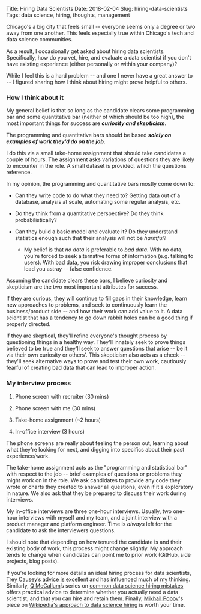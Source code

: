 Title: Hiring Data Scientists
Date: 2018-02-04
Slug: hiring-data-scientists
Tags: data science, hiring, thoughts, management

Chicago's a big city that feels small -- everyone seems only a degree or two
away from one another. This feels especially true within Chicago's tech and data
science communities.

As a result, I occasionally get asked about hiring data scientists.
Specifically, how do you vet, hire, and evaluate a data scientist if you don't
have existing experience (either personally or within your company)?

While I feel this is a hard problem -- and one I never have a great answer
to -- I figured sharing how I think about hiring might prove helpful to others.

### How I think about it
My general belief is that so long as the candidate clears some
programming bar and some quantitative bar (neither of which should be too high),
the most important things for success are _**curiosity and skepticism**_.

The programming and quantitative bars should be based _**solely on examples of
work they'd do on the job**_.

I do this via a small take-home assignment that should take candidates a couple
of hours. The assignment asks variations of questions they are likely to encounter
in the role. A small dataset is provided, which the questions reference.

In my opinion, the programming and quantitative bars mostly come down to:

- Can they write code to do what they need to? Getting data out of a database, analysis at scale, automating some regular analysis, etc.

- Do they think from a quantitative perspective? Do they think probabilistically?

- Can they build a basic model and evaluate it? Do they understand statistics enough such that their analysis will not be _harmful_?

    - My belief is that _no data_ is preferable to _bad data_. With no data, you're forced to seek alternative forms of information (e.g. talking to users). With bad data, you risk drawing improper conclusions that lead you astray -- false confidence.

Assuming the candidate clears these bars, I believe curiosity and skepticism are the two most
important attributes for success.

If they are curious, they will continue to fill gaps in their knowledge, learn
new approaches to problems, and seek to continuously learn the business/product
side -- and how their work can add value to it. A data scientist that has a
tendency to go down rabbit holes can be a good thing if properly directed.

If they are skeptical, they'll refine everyone's
thought process by questioning things in a healthy way. They'll innately seek to
prove things believed to be true and they'll seek to answer questions
that arise -- be it via their own curiosity or others'. This skepticism also
acts as a check -- they'll seek alternative ways to prove and
test their own work, cautiously fearful of creating bad data that can lead to
improper action.

### My interview process

1. Phone screen with recruiter (30 mins)

2. Phone screen with me (30 mins)

3. Take-home assignment (~2 hours)

4. In-office interview (3 hours)

The phone screens are really about feeling the person out, learning about what they're
looking for next, and digging into specifics about their past experience/work.

The take-home assignment acts as the "programming and statistical bar" with
respect to the job -- brief examples of questions or problems they might work on
in the role. We ask candidates to provide any code they wrote or charts
they created to answer all questions, even if it's exploratory in nature. We
also ask that they be prepared to discuss their work during interviews.

My in-office interviews are three one-hour interviews. Usually, two one-hour
interviews with myself and my team, and a joint interview with a
product manager and platform engineer. Time is _always_ left for the candidate
to ask the interviewers questions.

I should note that depending on how tenured the candidate is and their existing
body of work, this process might change slightly. My approach tends to change when
candidates can point me to prior work (GitHub, side projects, blog posts).

If you’re looking for more details an ideal hiring process for data scientists, [Trey Causey’s advice is excellent](http://treycausey.com/hiring_data_scientists.html) and has influenced much of my thinking. Similarly, [Q McCallum](http://qethanm.cc/)’s series on [common data science hiring mistakes](http://qethanm.cc/2018/01/23/common-mistakes-in-data-science-hiring-part-1/) offers practical advice to determine whether you actually need a data scientist, and that you can hire and retain them. Finally, [Mikhail Popov](https://mpopov.com/)'s piece on [Wikipedia's approach to data science hiring](https://blog.wikimedia.org/2017/02/02/hiring-data-scientist/) is worth your time.
